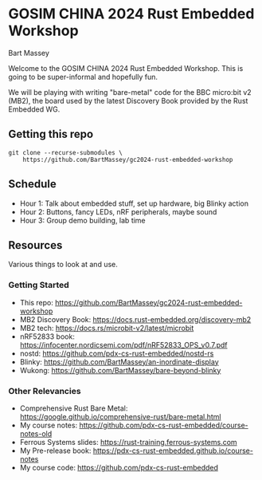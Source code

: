 # GOSIM CHINA 2024 Rust Embedded Workshop
Bart Massey

Welcome to the GOSIM CHINA 2024 Rust Embedded Workshop. This
is going to be super-informal and hopefully fun.

We will be playing with writing "bare-metal" code for the
BBC micro:bit v2 (MB2), the board used by the latest Discovery
Book provided by the Rust Embedded WG.

## Getting this repo

    git clone --recurse-submodules \
        https://github.com/BartMassey/gc2024-rust-embedded-workshop

## Schedule

* Hour 1: Talk about embedded stuff, set up hardware, big Blinky action
* Hour 2: Buttons, fancy LEDs, nRF peripherals, maybe sound
* Hour 3: Group demo building, lab time

## Resources

Various things to look at and use.

### Getting Started

* This repo: <https://github.com/BartMassey/gc2024-rust-embedded-workshop>
* MB2 Discovery Book: <https://docs.rust-embedded.org/discovery-mb2>
* MB2 tech: <https://docs.rs/microbit-v2/latest/microbit>
* nRF52833 book: <https://infocenter.nordicsemi.com/pdf/nRF52833_OPS_v0.7.pdf>
* nostd: <https://github.com/pdx-cs-rust-embedded/nostd-rs>
* Blinky: <https://github.com/BartMassey/an-inordinate-display>
* Wukong: <https://github.com/BartMassey/bare-beyond-blinky>

### Other Relevancies

* Comprehensive Rust Bare Metal: <https://google.github.io/comprehensive-rust/bare-metal.html>
* My course notes: <https://github.com/pdx-cs-rust-embedded/course-notes-old>
* Ferrous Systems slides: <https://rust-training.ferrous-systems.com>
* My Pre-release book: <https://pdx-cs-rust-embedded.github.io/course-notes>
* My course code: <https://github.com/pdx-cs-rust-embedded>

